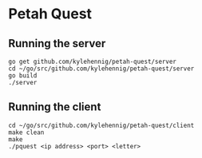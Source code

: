 # Petah Quest

## Running the server
```
go get github.com/kylehennig/petah-quest/server
cd ~/go/src/github.com/kylehennig/petah-quest/server
go build
./server
```

## Running the client
```
cd ~/go/src/github.com/kylehennig/petah-quest/client
make clean
make
./pquest <ip address> <port> <letter>
```
